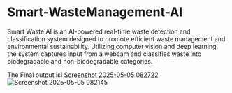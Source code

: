 # Smart-WasteManagement-AI
Smart Waste AI is an AI-powered real-time waste detection and classification system designed to promote efficient waste management and environmental sustainability. Utilizing computer vision and deep learning, the system captures input from a webcam and classifies waste into biodegradable and non-biodegradable categories.

 The Final output is!
 [Screenshot 2025-05-05 082722](https://github.com/user-attachments/assets/82d56d24-bb09-4ba0-997c-23bd5771f4be)
![Screenshot 2025-05-05 082145](https://github.com/user-attachments/assets/002a3fc4-b17f-4c31-85a4-0dfd74d95047)
